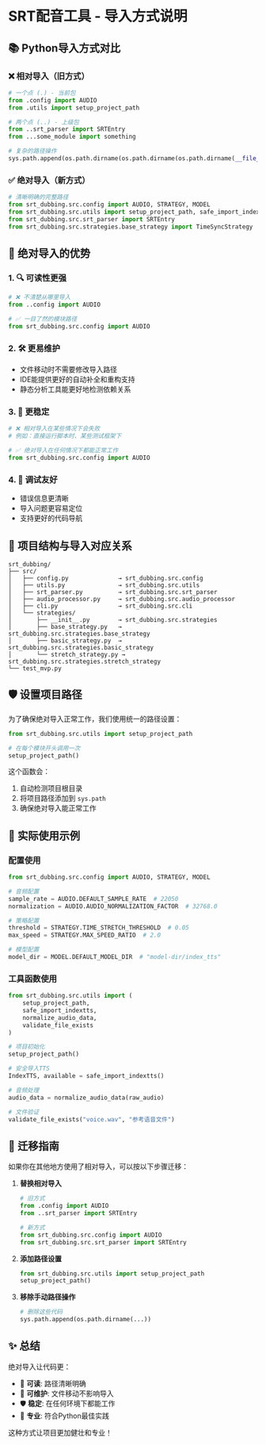 # SRT配音工具 - 导入方式说明

## 📚 Python导入方式对比

### ❌ 相对导入（旧方式）

```python
# 一个点 (.) - 当前包
from .config import AUDIO
from .utils import setup_project_path

# 两个点 (..) - 上级包  
from ..srt_parser import SRTEntry
from ...some_module import something

# 复杂的路径操作
sys.path.append(os.path.dirname(os.path.dirname(os.path.dirname(__file__))))
```

### ✅ 绝对导入（新方式）

```python
# 清晰明确的完整路径
from srt_dubbing.src.config import AUDIO, STRATEGY, MODEL
from srt_dubbing.src.utils import setup_project_path, safe_import_indextts
from srt_dubbing.src.srt_parser import SRTEntry
from srt_dubbing.src.strategies.base_strategy import TimeSyncStrategy
```

## 🎯 绝对导入的优势

### 1. **🔍 可读性更强**
```python
# ❌ 不清楚从哪里导入
from ..config import AUDIO

# ✅ 一目了然的模块路径
from srt_dubbing.src.config import AUDIO
```

### 2. **🛠️ 更易维护**
- 文件移动时不需要修改导入路径
- IDE能提供更好的自动补全和重构支持
- 静态分析工具能更好地检测依赖关系

### 3. **🚀 更稳定**
```python
# ❌ 相对导入在某些情况下会失败
# 例如：直接运行脚本时、某些测试框架下

# ✅ 绝对导入在任何情况下都能正常工作
from srt_dubbing.src.config import AUDIO
```

### 4. **🔧 调试友好**
- 错误信息更清晰
- 导入问题更容易定位
- 支持更好的代码导航

## 📁 项目结构与导入对应关系

```
srt_dubbing/
├── src/
│   ├── config.py              → srt_dubbing.src.config
│   ├── utils.py               → srt_dubbing.src.utils  
│   ├── srt_parser.py          → srt_dubbing.src.srt_parser
│   ├── audio_processor.py     → srt_dubbing.src.audio_processor
│   ├── cli.py                 → srt_dubbing.src.cli
│   └── strategies/
│       ├── __init__.py        → srt_dubbing.src.strategies
│       ├── base_strategy.py   → srt_dubbing.src.strategies.base_strategy
│       ├── basic_strategy.py  → srt_dubbing.src.strategies.basic_strategy
│       └── stretch_strategy.py → srt_dubbing.src.strategies.stretch_strategy
└── test_mvp.py
```

## 🛡️ 设置项目路径

为了确保绝对导入正常工作，我们使用统一的路径设置：

```python
from srt_dubbing.src.utils import setup_project_path

# 在每个模块开头调用一次
setup_project_path()
```

这个函数会：
1. 自动检测项目根目录
2. 将项目路径添加到 `sys.path`
3. 确保绝对导入能正常工作

## 📝 实际使用示例

### 配置使用
```python
from srt_dubbing.src.config import AUDIO, STRATEGY, MODEL

# 音频配置
sample_rate = AUDIO.DEFAULT_SAMPLE_RATE  # 22050
normalization = AUDIO.AUDIO_NORMALIZATION_FACTOR  # 32768.0

# 策略配置  
threshold = STRATEGY.TIME_STRETCH_THRESHOLD  # 0.05
max_speed = STRATEGY.MAX_SPEED_RATIO  # 2.0

# 模型配置
model_dir = MODEL.DEFAULT_MODEL_DIR  # "model-dir/index_tts"
```

### 工具函数使用
```python
from srt_dubbing.src.utils import (
    setup_project_path,
    safe_import_indextts, 
    normalize_audio_data,
    validate_file_exists
)

# 项目初始化
setup_project_path()

# 安全导入TTS
IndexTTS, available = safe_import_indextts()

# 音频处理
audio_data = normalize_audio_data(raw_audio)

# 文件验证
validate_file_exists("voice.wav", "参考语音文件")
```

## 🔄 迁移指南

如果你在其他地方使用了相对导入，可以按以下步骤迁移：

1. **替换相对导入**
   ```python
   # 旧方式
   from .config import AUDIO
   from ..srt_parser import SRTEntry
   
   # 新方式
   from srt_dubbing.src.config import AUDIO
   from srt_dubbing.src.srt_parser import SRTEntry
   ```

2. **添加路径设置**
   ```python
   from srt_dubbing.src.utils import setup_project_path
   setup_project_path()
   ```

3. **移除手动路径操作**
   ```python
   # 删除这些代码
   sys.path.append(os.path.dirname(...))
   ```

## ✨ 总结

绝对导入让代码更：
- 📖 **可读**: 路径清晰明确
- 🔧 **可维护**: 文件移动不影响导入
- 🛡️ **稳定**: 在任何环境下都能工作
- 🚀 **专业**: 符合Python最佳实践

这种方式让项目更加健壮和专业！ 